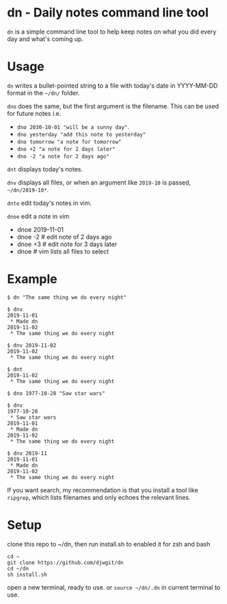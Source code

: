 # dn - Daily notes command line tool

`dn` is a simple command line tool to help keep notes on what you did every day and what's coming up.

# Usage

`dn` writes a bullet-pointed string to a file with today's date in YYYY-MM-DD format in the `~/dn/` folder.

`dno` does the same, but the first argument is the filename.  This can be used for future notes 
i.e. 
- `dno 2030-10-01 "will be a sunny day"`.
- `dno yesterday "add this note to yesterday"`
- `dno tomorrow "a note for tomorrow"`
- `dno +2 "a note for 2 days later"`
- `dno -2 "a note for 2 days ago"`

`dnt` displays today's notes.

`dnv` displays all files, or when an argument like `2019-10` is passed, `~/dn/2019-10*`.

`dnte` edit today's notes in vim.

`dnoe` edit a note in vim 
- dnoe 2019-11-01
- dnoe -2   # edit note of 2 days ago
- dnoe +3   # edit note for 3 days later
- dnoe      # vim lists all files to select

# Example

```
$ dn "The same thing we do every night"

$ dnv
2019-11-01
 * Made dn
2019-11-02
 * The same thing we do every night

$ dnv 2019-11-02
2019-11-02
 * The same thing we do every night

$ dnt
2019-11-02
 * The same thing we do every night

$ dno 1977-10-28 "Saw star wars"

$ dnv
1977-10-28
 * Saw star wars
2019-11-01
 * Made dn
2019-11-02
 * The same thing we do every night

$ dnv 2019-11
2019-11-01
 * Made dn
2019-11-02
 * The same thing we do every night
```

If you want search, my recommendation is that you install a tool like `ripgrep`, which lists filenames and only echoes the relevant lines.

# Setup
clone this repo to ~/dn, then run install.sh to enabled it for zsh and bash
```
cd ~
git clone https://github.com/djwgit/dn
cd ~/dn
sh install.sh
```
open a new terminal, ready to use. or `source ~/dn/.dn` in current terminal to use.
